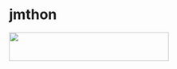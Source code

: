 # jmthon

<p align="left"><a href="https://heroku.com/deploy?template=https://github.com/dh3deh/roz"> <img src="https://img.shields.io/badge/Deploy%20To%20Heroku-purple?style=for-the-badge&logo=heroku" width="320" height="58.45"/></a></p>
